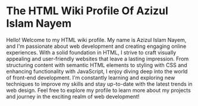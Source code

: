 # The HTML Wiki Profile Of Azizul Islam Nayem

Hello! Welcome to my HTML wiki profile. My name is Azizul Islam Nayem, and I'm passionate about web development and creating engaging online experiences. With a solid foundation in HTML, I strive to craft visually appealing and user-friendly websites that leave a lasting impression. From structuring content with semantic HTML elements to styling with CSS and enhancing functionality with JavaScript, I enjoy diving deep into the world of front-end development. I'm constantly learning and exploring new techniques to improve my skills and stay up-to-date with the latest trends in web design. Feel free to explore my profile to learn more about my projects and journey in the exciting realm of web development!
